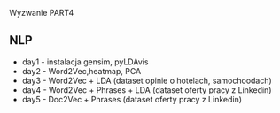 Wyzwanie PART4 

## NLP

- day1 - instalacja gensim, pyLDAvis
- day2 - Word2Vec,heatmap, PCA
- day3 - Word2Vec + LDA (dataset opinie o hotelach, samochoodach)
- day4 - Word2Vec + Phrases + LDA (dataset oferty pracy z Linkedin)
- day5 - Doc2Vec + Phrases (dataset oferty pracy z Linkedin)
